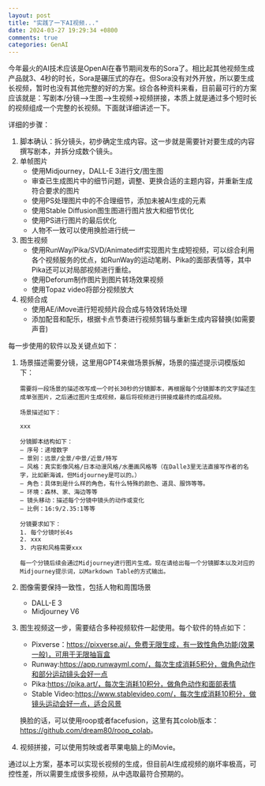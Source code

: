 ```yaml
---
layout: post
title: "实践了一下AI视频..."
date: 2024-03-27 19:29:34 +0800
comments: true
categories: GenAI
---
```


今年最火的AI技术应该是OpenAI在春节期间发布的Sora了。相比起其他视频生成产品就3、4秒的时长，Sora是碾压式的存在。但Sora没有对外开放，所以要生成长视频，暂时也没有其他完整的好的方案。综合各种资料来看，目前最可行的方案应该就是：写剧本/分镜——>生图——>生视频->视频拼接，本质上就是通过多个短时长的视频组成一个完整的长视频。下面就详细讲述一下。

<!-- more -->

详细的步骤：

1. 脚本确认：拆分镜头，初步确定生成内容。这一步就是需要针对要生成的内容撰写剧本，并拆分成数个镜头。
2. 单帧图片
    - 使用Midjourney，DALL-E 3进行文/图生图
    - 审查已生成图片中的细节问题，调整、更换合适的主题内容，并重新生成符合要求的图片
    - 使用PS处理图片中的不合理细节，添加未被AI生成的元素
    - 使用Stable Diffusion图生图进行图片放大和细节优化
    - 使用PS进行图片的最后优化
    - 人物不一致可以使用换脸进行统一
3. 图生视频
    - 使用RunWay/Pika/SVD/Animatediff实现图片生成短视频，可以综合利用各个视频服务的优点，如RunWay的运动笔刷、Pika的面部表情等，其中Pika还可以对局部视频进行重绘。
    - 使用Deforum制作图片到图片转场效果视频
    - 使用Topaz video将部分视频放大
4. 视频合成
    - 使用AE/iMove进行短视频片段合成与特效转场处理
    - 添加配音和配乐，根据卡点节奏进行视频剪辑与重新生成内容替换(如需要声音)

每一步使用的软件以及关键点如下：

1. 场景描述需要分镜，这里用GPT4来做场景拆解，场景的描述提示词模版如下：

    ```
    需要将一段场景的描述改写成一个时长30秒的分镜脚本，再根据每个分镜脚本的文字描述生成单张图片，之后通过图片生成视频，最后将视频进行拼接成最终的成品视频。

    场景描述如下：

    xxx

    分镜脚本结构如下：
    ‒ 序号：递增数字 
    ‒ 景别：远景/全景/中景/近景/特写 
    ‒ 风格：真实影像风格/日本动漫风格/水墨画风格等（在Dalle3里无法直接写作者的名字，比如新海诚，但Midjourney是可以的。） 
    ‒ 角色：具体到是什么样的角色，有什么特殊的颜色、道具、服饰等等。 
    ‒ 环境：森林、家、海边等等 
    ‒ 镜头移动：描述每个分镜中镜头的动作或变化 
    ‒ 比例：16:9/2.35:1等等

    分镜要求如下：
    1. 每个分镜时长4s
    2. xxx
    3. 内容和风格需要xxx

    每一个分镜后续会通过Midjourney进行图片生成。现在请给出每一个分镜脚本以及对应的Midjourney提示词，以Markdown Table的方式输出。
    ```
2. 图像需要保持一致性，包括人物和周围场景
    - DALL-E 3
    - Midjourney V6

3. 图生视频这一步，需要结合多种视频软件一起使用。每个软件的特点如下：
    - Pixverse：https://pixverse.ai/，免费无限生成，有一致性角色功能(效果一般)，可用于无限抽盲盒
    - Runway:https://app.runwayml.com/，每次生成消耗5积分，做角色动作和部分运动镜头会好一点
    - Pika:https://pika.art/，每次生消耗10积分，做角色动作和面部表情
    - Stable Video:https://www.stablevideo.com/，每次生成消耗10积分，做镜头运动会好一点，适合风景

    换脸的话，可以使用roop或者facefusion，这里有其colob版本：<https://github.com/dream80/roop_colab>。

4. 视频拼接，可以使用剪映或者苹果电脑上的iMovie。

通过以上方案，基本可以实现长视频的生成，但目前AI生成视频的崩坏率极高，可控性差，所以需要生成很多视频，从中选取最符合预期的。